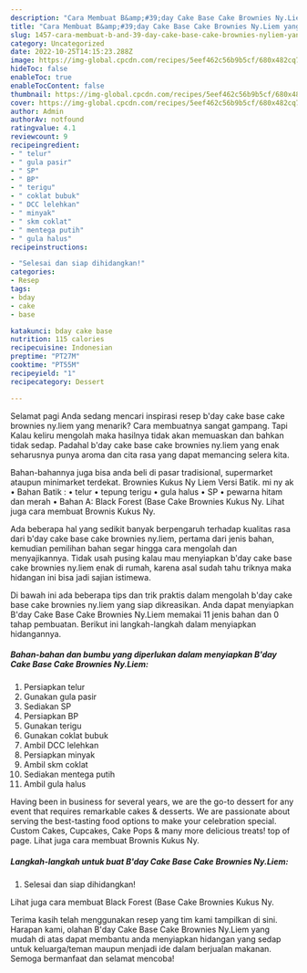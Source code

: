 ```yaml
---
description: "Cara Membuat B&amp;#39;day Cake Base Cake Brownies Ny.Liem yang Lezat Sekali}"
title: "Cara Membuat B&amp;#39;day Cake Base Cake Brownies Ny.Liem yang Lezat Sekali}"
slug: 1457-cara-membuat-b-and-39-day-cake-base-cake-brownies-nyliem-yang-lezat-sekali
category: Uncategorized
date: 2022-10-25T14:15:23.288Z
image: https://img-global.cpcdn.com/recipes/5eef462c56b9b5cf/680x482cq70/bday-cake-base-cake-brownies-nyliem-foto-resep-utama.jpg
hideToc: false
enableToc: true
enableTocContent: false
thumbnail: https://img-global.cpcdn.com/recipes/5eef462c56b9b5cf/680x482cq70/bday-cake-base-cake-brownies-nyliem-foto-resep-utama.jpg
cover: https://img-global.cpcdn.com/recipes/5eef462c56b9b5cf/680x482cq70/bday-cake-base-cake-brownies-nyliem-foto-resep-utama.jpg
author: Admin
authorAv: notfound
ratingvalue: 4.1
reviewcount: 9
recipeingredient:
- " telur"
- " gula pasir"
- " SP"
- " BP"
- " terigu"
- " coklat bubuk"
- " DCC lelehkan"
- " minyak"
- " skm coklat"
- " mentega putih"
- " gula halus"
recipeinstructions:

- "Selesai dan siap dihidangkan!"
categories:
- Resep
tags:
- bday
- cake
- base

katakunci: bday cake base 
nutrition: 115 calories
recipecuisine: Indonesian
preptime: "PT27M"
cooktime: "PT55M"
recipeyield: "1"
recipecategory: Dessert

---
```



Selamat pagi Anda sedang mencari inspirasi resep b&#39;day cake base cake brownies ny.liem yang menarik? Cara membuatnya sangat gampang. Tapi Kalau keliru mengolah maka hasilnya tidak akan memuaskan dan bahkan tidak sedap. Padahal b&#39;day cake base cake brownies ny.liem yang enak seharusnya punya aroma dan cita rasa yang dapat memancing selera kita.


Bahan-bahannya juga bisa anda beli di pasar tradisional, supermarket ataupun minimarket terdekat. Brownies Kukus Ny Liem Versi Batik. mi ny ak • Bahan Batik : • telur • tepung terigu • gula halus • SP • pewarna hitam dan merah • Bahan A: Black Forest (Base Cake Brownies Kukus Ny. Lihat juga cara membuat Brownis Kukus Ny.

Ada beberapa hal yang sedikit banyak berpengaruh terhadap kualitas rasa dari b&#39;day cake base cake brownies ny.liem, pertama dari jenis bahan, kemudian pemilihan bahan segar hingga cara mengolah dan menyajikannya. Tidak usah pusing kalau mau menyiapkan b&#39;day cake base cake brownies ny.liem enak di rumah, karena asal sudah tahu triknya maka hidangan ini bisa jadi sajian istimewa.


Di bawah ini ada beberapa tips dan trik praktis dalam mengolah b&#39;day cake base cake brownies ny.liem yang siap dikreasikan. Anda dapat menyiapkan B&#39;day Cake Base Cake Brownies Ny.Liem memakai 11 jenis bahan dan 0 tahap pembuatan. Berikut ini langkah-langkah dalam menyiapkan hidangannya.

<!--inarticleads1-->

##### Bahan-bahan dan bumbu yang diperlukan dalam menyiapkan B&#39;day Cake Base Cake Brownies Ny.Liem:

1. Persiapkan  telur
1. Gunakan  gula pasir
1. Sediakan  SP
1. Persiapkan  BP
1. Gunakan  terigu
1. Gunakan  coklat bubuk
1. Ambil  DCC lelehkan
1. Persiapkan  minyak
1. Ambil  skm coklat
1. Sediakan  mentega putih
1. Ambil  gula halus


Having been in business for several years, we are the go-to dessert for any event that requires remarkable cakes &amp; desserts. We are passionate about serving the best-tasting food options to make your celebration special. Custom Cakes, Cupcakes, Cake Pops &amp; many more delicious treats! top of page. Lihat juga cara membuat Brownis Kukus Ny. 

<!--inarticleads2-->

##### Langkah-langkah untuk buat B&#39;day Cake Base Cake Brownies Ny.Liem:


1. Selesai dan siap dihidangkan!

Lihat juga cara membuat Black Forest (Base Cake Brownies Kukus Ny. 

Terima kasih telah menggunakan resep yang tim kami tampilkan di sini. Harapan kami, olahan B&#39;day Cake Base Cake Brownies Ny.Liem yang mudah di atas dapat membantu anda menyiapkan hidangan yang sedap untuk keluarga/teman maupun menjadi ide dalam berjualan makanan. Semoga bermanfaat dan selamat mencoba!
